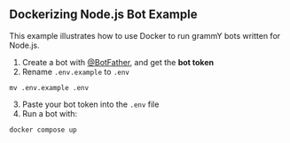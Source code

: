 ## Dockerizing Node.js Bot Example

This example illustrates how to use Docker to run grammY bots written for Node.js.

1. Create a bot with [@BotFather](https://t.me/BotFather), and get the **bot
   token**
2. Rename `.env.example` to `.env`

```shell
mv .env.example .env
```

3. Paste your bot token into the `.env` file
4. Run a bot with:

```shell
docker compose up
```
